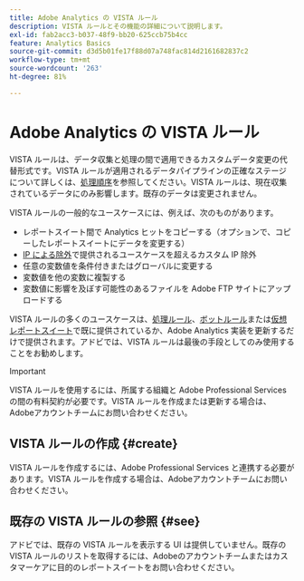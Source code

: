 ```yaml
---
title: Adobe Analytics の VISTA ルール
description: VISTA ルールとその機能の詳細について説明します。
exl-id: fab2acc3-b037-48f9-bb20-625ccb75b4cc
feature: Analytics Basics
source-git-commit: d3d5b01fe17f88d07a748fac814d2161682837c2
workflow-type: tm+mt
source-wordcount: '263'
ht-degree: 81%

---
```


# Adobe Analytics の VISTA ルール

VISTA ルールは、データ収集と処理の間で適用できるカスタムデータ変更の代替形式です。VISTA ルールが適用されるデータパイプラインの正確なステージについて詳しくは、[処理順序](processing-order.md)を参照してください。VISTA ルールは、現在収集されているデータにのみ影響します。既存のデータは変更されません。

VISTA ルールの一般的なユースケースには、例えば、次のものがあります。

* レポートスイート間で Analytics ヒットをコピーする（オプションで、コピーしたレポートスイートにデータを変更する）
* [IP による除外](/help/admin/admin/exclude-ip.md)で提供されるユースケースを超えるカスタム IP 除外
* 任意の変数値を条件付きまたはグローバルに変更する
* 変数値を他の変数に複製する
* 変数値に影響を及ぼす可能性のあるファイルを Adobe FTP サイトにアップロードする

VISTA ルールの多くのユースケースは、[処理ルール](/help/admin/admin/c-manage-report-suites/c-edit-report-suites/general/c-processing-rules/processing-rules.md)、[ボットルール](/help/admin/admin/c-manage-report-suites/c-edit-report-suites/general/bot-removal/bot-rules.md)または[仮想レポートスイート](/help/components/vrs/vrs-about.md)で既に提供されているか、Adobe Analytics 実装を更新するだけで提供されます。アドビでは、VISTA ルールは最後の手段としてのみ使用することをお勧めします。

>[!IMPORTANT]
>
>VISTA ルールを使用するには、所属する組織と Adobe Professional Services の間の有料契約が必要です。VISTA ルールを作成または更新する場合は、Adobeアカウントチームにお問い合わせください。

## VISTA ルールの作成 {#create}

VISTA ルールを作成するには、Adobe Professional Services と連携する必要があります。VISTA ルールを作成する場合は、Adobeアカウントチームにお問い合わせください。

## 既存の VISTA ルールの参照 {#see}

アドビでは、既存の VISTA ルールを表示する UI は提供していません。既存の VISTA ルールのリストを取得するには、Adobeのアカウントチームまたはカスタマーケアに目的のレポートスイートをお問い合わせください。
